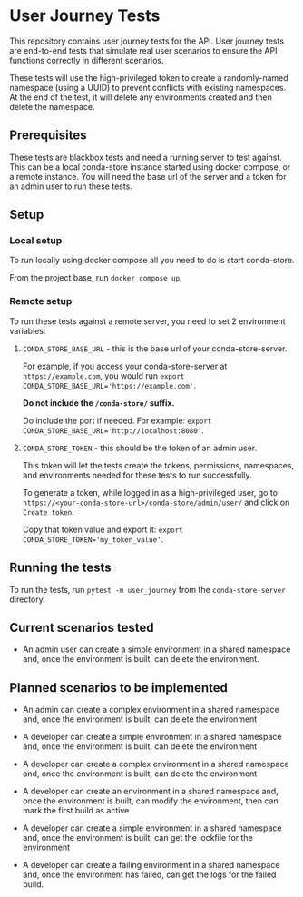 # User Journey Tests

This repository contains user journey tests for the API. User journey tests
are end-to-end tests that simulate real user scenarios to ensure the API
functions correctly in different scenarios.

These tests will use the high-privileged token to create a randomly-named
namespace (using a UUID) to prevent conflicts with existing namespaces. At the
end of the test, it will delete any environments created and then delete the
namespace.

## Prerequisites

These tests are blackbox tests and need a running server to test against. This
can be a local conda-store instance started using docker compose, or a remote
instance. You will need the base url of the server and a token for an admin
user to run these tests.

## Setup

### Local setup

To run locally using docker compose all you need to do is start conda-store.

From the project base, run `docker compose up`.

### Remote setup

To run these tests against a remote server, you need to set 2 environment
variables:

1. `CONDA_STORE_BASE_URL` - this is the base url of your conda-store-server.

   For example, if you access your conda-store-server at `https://example.com`,
   you would run `export CONDA_STORE_BASE_URL='https://example.com'`.

   **Do not include the `/conda-store/` suffix.**

   Do include the port if needed.
   For example: `export CONDA_STORE_BASE_URL='http://localhost:8080'`.

2. `CONDA_STORE_TOKEN` - this should be the token of an admin user.

    This token will let the tests create the tokens, permissions, namespaces,
    and environments needed for these tests to run successfully.

    To generate a token, while logged in as a high-privileged user, go to
    `https://<your-conda-store-url>/conda-store/admin/user/` and click on
    `Create token`.

    Copy that token value and export it:
    `export CONDA_STORE_TOKEN='my_token_value'`.

## Running the tests

To run the tests, run `pytest -m user_journey` from the `conda-store-server`
directory.

## Current scenarios tested

* An admin user can create a simple environment in a shared namespace and, once
    the environment is built, can delete the environment.

## Planned scenarios to be implemented

* An admin can create a complex environment in a shared namespace and, once the
    environment is built, can delete the environment

* A developer can create a simple environment in a shared namespace and, once
    the environment is built, can delete the environment

* A developer can create a complex environment in a shared namespace and, once
    the environment is built, can delete the environment

* A developer can create an environment in a shared namespace and, once the
    environment is built, can modify the environment, then can mark the first
    build as active

* A developer can create a simple environment in a shared namespace and, once
    the environment is built, can get the lockfile for the environment

* A developer can create a failing environment in a shared namespace and, once
    the environment has failed, can get the logs for the failed build.
